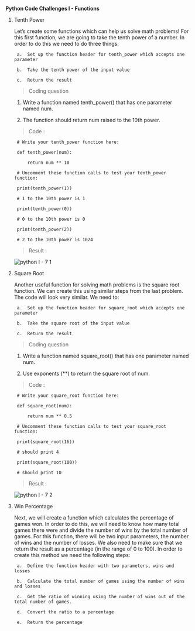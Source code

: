 **Python Code Challenges I - Functions**

1. Tenth Power

    Let’s create some functions which can help us solve math problems! For this first function, we are going to take the tenth power of a number. In order to do this we need to do three things:

        a.  Set up the function header for tenth_power which accepts one parameter

        b.  Take the tenth power of the input value

        c.  Return the result
    
    >   Coding question
    
    1.  Write a function named tenth_power() that has one parameter named num.

    2.  The function should return num raised to the 10th power.
    
    >   Code :

        # Write your tenth_power function here:
        
        def tenth_power(num):

            return num ** 10

        # Uncomment these function calls to test your tenth_power function:

        print(tenth_power(1))

        # 1 to the 10th power is 1

        print(tenth_power(0))

        # 0 to the 10th power is 0

        print(tenth_power(2))

        # 2 to the 10th power is 1024

    >   Result  :

      ![python I - 7 1](https://user-images.githubusercontent.com/74751990/194049614-018943e3-5b04-40e8-8aa3-fd07de514354.jpg)

2. Square Root

    Another useful function for solving math problems is the square root function. We can create this using similar steps from the last problem. The code will look very similar. We need to:

        a.  Set up the function header for square_root which accepts one parameter

        b.  Take the square root of the input value

        c.  Return the result

    >   Coding question

    1.  Write a function named square_root() that has one parameter named num.

    2.  Use exponents (**) to return the square root of num.

    >   Code :

        # Write your square_root function here:

        def square_root(num):

            return num ** 0.5

        # Uncomment these function calls to test your square_root function:

        print(square_root(16))

        # should print 4

        print(square_root(100))

        # should print 10

    >   Result  :

      ![python I - 7 2](https://user-images.githubusercontent.com/74751990/194330948-e8014922-64eb-447a-a110-65ca6358b647.jpg)

3. Win Percentage

    Next, we will create a function which calculates the percentage of games won. In order to do this, we will need to know how many total games there were and divide the number of wins by the total number of games. For this function, there will be two input parameters, the number of wins and the number of losses. We also need to make sure that we return the result as a percentage (in the range of 0 to 100). In order to create this method we need the following steps:

        a.  Define the function header with two parameters, wins and losses

        b.  Calculate the total number of games using the number of wins and losses

        c.  Get the ratio of winning using the number of wins out of the total number of games.

        d.  Convert the ratio to a percentage

        e.  Return the percentage












